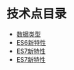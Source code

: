 # 技术点目录
- [数据类型](https://github.com/zchfeng/js-base/tree/master/pages/date-type)
- [ES6新特性](https://github.com/zchfeng/js-base/tree/master/pages/es6)
- [ES7新特性](https://github.com/zchfeng/js-base/tree/master/pages/es7)
- [ES7新特性](https://github.com/zchfeng/js-base/tree/master/pages/es8)
